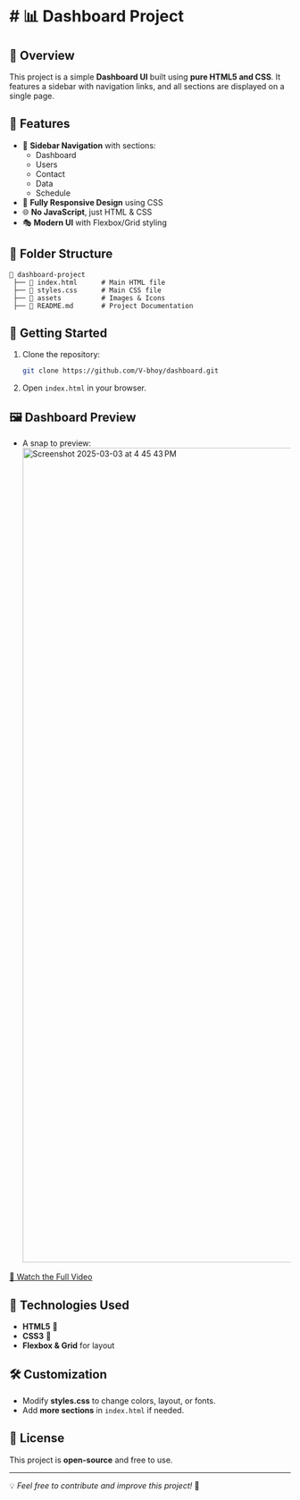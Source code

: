 # # 📊 Dashboard Project

## 📝 Overview
This project is a simple **Dashboard UI** built using **pure HTML5 and CSS**. It features a sidebar with navigation links, and all sections are displayed on a single page.

## 📌 Features
- 📂 **Sidebar Navigation** with sections:
  - Dashboard
  - Users
  - Contact
  - Data
  - Schedule
- 🎨 **Fully Responsive Design** using CSS
- 🌐 **No JavaScript**, just HTML & CSS
- 🎭 **Modern UI** with Flexbox/Grid styling

## 📁 Folder Structure
```
📂 dashboard-project
 ├── 📄 index.html      # Main HTML file
 ├── 🎨 styles.css      # Main CSS file
 ├── 📂 assets          # Images & Icons
 ├── 📜 README.md       # Project Documentation
```

## 🚀 Getting Started
1. Clone the repository:
   ```sh
   git clone https://github.com/V-bhoy/dashboard.git
   ```
2. Open `index.html` in your browser.

## 🖼️ Dashboard Preview
- A snap to preview:
  <img width="1459" alt="Screenshot 2025-03-03 at 4 45 43 PM" src="https://github.com/user-attachments/assets/527161ba-4fc8-469f-ba86-b38f21a00346" />

[🎥 Watch the Full Video](assets/demo.mp4)

## 📌 Technologies Used
- **HTML5** 📄
- **CSS3** 🎨
- **Flexbox & Grid** for layout

## 🛠️ Customization
- Modify **styles.css** to change colors, layout, or fonts.
- Add **more sections** in `index.html` if needed.

## 📜 License
This project is **open-source** and free to use.

---
💡 *Feel free to contribute and improve this project!* 🚀

 
